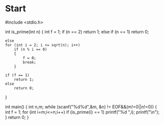 # Start
#include <stdio.h>

int is_prime(int n)
{
	int f = 1;
	if (n == 2)
		return 1;
	else if (n == 1)
		return 0;

	else
	for (int i = 2; i <= sqrt(n); i++)
		if (n % i == 0)
		{
			f = 0;
			break;
		}
		
	if (f == 1)
		return 1;
	else
		return 0;
}


int main()
{
	int n,m;
	while (scanf("%d%d",&m, &n) != EOF&&(m!=0||n!=0))
	{
		int f = 1;
		for (int i=m;i<=n;i++)
		if (is_prime(i) == 1)
			printf("%d ",i);
		printf("\n");
	}
	return 0;
}
